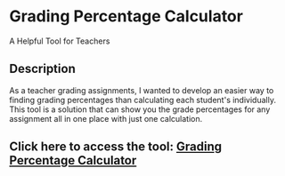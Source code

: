 # Grading Percentage Calculator
A Helpful Tool for Teachers

## Description
As a teacher grading assignments, I wanted to develop an easier way to finding grading percentages than calculating each student's individually. This tool is a solution that can show you the grade percentages for any assignment all in one place with just one calculation.

## Click here to access the tool: [Grading Percentage Calculator]()